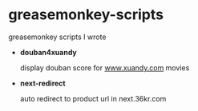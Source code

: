 greasemonkey-scripts
====================

greasemonkey scripts I wrote


- **douban4xuandy**

  display douban score for www.xuandy.com movies

- **next-redirect**

  auto redirect to product url in next.36kr.com
